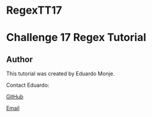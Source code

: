 # RegexTT17

# Challenge 17 Regex Tutorial


## Author

This tutorial was created by Eduardo Monje.

Contact Eduardo:

[GitHub](https://github.com/Goldnboy26)

[Email](enrique.monje1994@yahoo.com)

